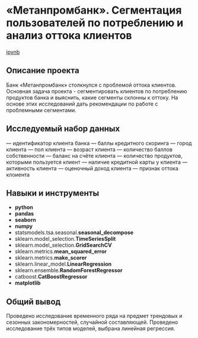 # «Метанпромбанк». Сегментация пользователей по потреблению и анализ оттока клиентов

[ipynb](https://github.com/mrasnyuk/Practicum-Data-Analist-Portfolio/blob/main/metanprombank/metanprombank.ipynb)

## Описание проекта

Банк «Метанпромбанк» столкнулся с проблемой оттока клиентов. Основная задача проекта - сегментировать клиентов по потреблению продуктов банка и выяснить, какие сегменты склонны к оттоку. На основе этих исследований дать рекомендации по работе с проблемными сегментами.

## Исследуемый набор данных

  — идентификатор клиента банка
— баллы кредитного скоринга
— город клиента
— пол клиента
— возраст клиента
— количество баллов собственности
— баланс на счёте клиента
— количество продуктов, которыми пользуется клиент
— наличие кредитной карты у клиента
— активность клиента
— оценочный доход клиента
— признак оттока клоиента

## Навыки и инструменты

- **python**
- **pandas**
- **seaborn**
- **numpy**
- statsmodels.tsa.seasonal.**seasonal_decompose**
- sklearn.model_selection.**TimeSeriesSplit**
- sklearn.model_selection.**GridSearchCV**
- sklearn.metrics.**mean_squared_error**
- sklearn.metrics.**make_scorer**
- sklearn.linear_model.**LinearRegression**
- sklearn.ensemble.**RandomForestRegressor**
- catboost.**CatBoostRegressor**
- **matplotlib**

## 

## Общий вывод

Проведено исследование временного ряда на предмет трендовых и сезонных закономерностей, случайной составляющей. Проведено исследование трёх типов моделей, выбрана линейная регрессия.
